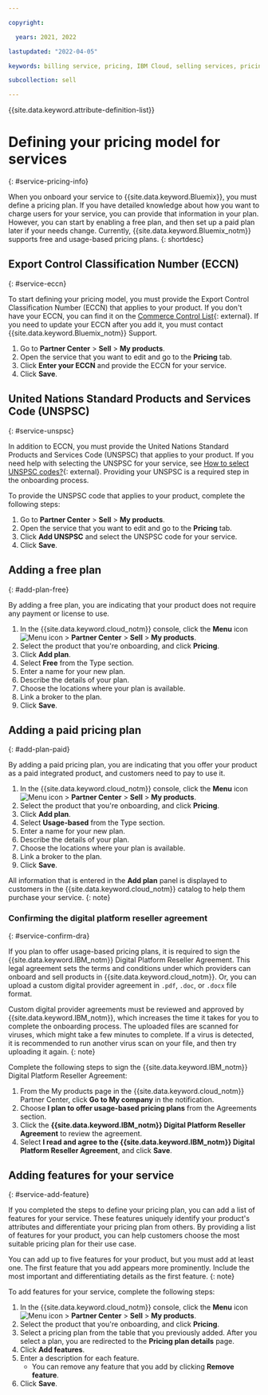 ```yaml
---

copyright:

  years: 2021, 2022

lastupdated: "2022-04-05"

keywords: billing service, pricing, IBM Cloud, selling services, pricing plan, feature

subcollection: sell

---
```


{{site.data.keyword.attribute-definition-list}}

# Defining your pricing model for services
{: #service-pricing-info}

When you onboard your service to {{site.data.keyword.Bluemix}}, you must define a pricing plan. If you have detailed knowledge about how you want to charge users for your service, you can provide that information in your plan. However, you can start by enabling a free plan, and then set up a paid plan later if your needs change. Currently, {{site.data.keyword.Bluemix_notm}} supports free and usage-based pricing plans. 
{: shortdesc}

## Export Control Classification Number (ECCN)
{: #service-eccn}

To start defining your pricing model, you must provide the Export Control Classification Number (ECCN) that applies to your product. If you don't have your ECCN, you can find it on the [Commerce Control List](https://www.bis.doc.gov/index.php/licensing/commerce-control-list-classification/export-control-classification-number-eccn){: external}. If you need to update your ECCN after you add it, you must contact {{site.data.keyword.Bluemix_notm}} Support. 

1. Go to **Partner Center** > **Sell** > **My products**.
1. Open the service that you want to edit and go to the **Pricing** tab. 
1. Click **Enter your ECCN** and provide the ECCN for your service. 
1. Click **Save**. 

## United Nations Standard Products and Services Code (UNSPSC)
{: #service-unspsc}

In addition to ECCN, you must provide the United Nations Standard Products and Services Code (UNSPSC) that applies to your product. If you need help with selecting the UNSPSC for your service, see [How to select UNSPSC codes?](https://help.ungm.org/hc/en-us/articles/360013132940-How-to-select-UNSPSC-codes-){: external}. Providing your UNSPSC is a required step in the onboarding process.

To provide the UNSPSC code that applies to your product, complete the following steps:

1. Go to **Partner Center** > **Sell** > **My products**.
1. Open the service that you want to edit and go to the **Pricing** tab. 
1. Click **Add UNSPSC** and select the UNSPSC code for your service. 
1. Click **Save**. 

## Adding a free plan
{: #add-plan-free}

By adding a free plan, you are indicating that your product does not require any payment or license to use.

1. In the {{site.data.keyword.cloud_notm}} console, click the **Menu** icon ![Menu icon](../icons/icon_hamburger.svg "Menu") > **Partner Center** > **Sell** > **My products**.
1. Select the product that you're onboarding, and click **Pricing**.
1. Click **Add plan**. 
1. Select **Free** from the Type section.
1. Enter a name for your new plan. 
1. Describe the details of your plan.
1. Choose the locations where your plan is available.
1. Link a broker to the plan.
1. Click **Save**. 

## Adding a paid pricing plan
{: #add-plan-paid}

By adding a paid pricing plan, you are indicating that you offer your product as a paid integrated product, and customers need to pay to use it. 

1. In the {{site.data.keyword.cloud_notm}} console, click the **Menu** icon ![Menu icon](../icons/icon_hamburger.svg "Menu") > **Partner Center** > **Sell** > **My products**.
1. Select the product that you're onboarding, and click **Pricing**.
1. Click **Add plan**. 
1. Select **Usage-based** from the Type section.
1. Enter a name for your new plan. 
1. Describe the details of your plan.
1. Choose the locations where your plan is available.
1. Link a broker to the plan.
1. Click **Save**. 

All information that is entered in the **Add plan** panel is displayed to customers in the {{site.data.keyword.cloud_notm}} catalog to help them purchase your service.
{: note}

### Confirming the digital platform reseller agreement
{: #service-confirm-dra}

If you plan to offer usage-based pricing plans, it is required to sign the {{site.data.keyword.IBM_notm}} Digital Platform Reseller Agreement. This legal agreement sets the terms and conditions under which providers can onboard and sell products in {{site.data.keyword.cloud_notm}}. Or, you can upload a custom digital provider agreement in `.pdf`, `.doc`, or `.docx` file format. 

Custom digital provider agreements must be reviewed and approved by {{site.data.keyword.IBM_notm}}, which increases the time it takes for you to complete the onboarding process. The uploaded files are scanned for viruses, which might take a few minutes to complete. If a virus is detected, it is recommended to run another virus scan on your file, and then try uploading it again.
{: note}

Complete the following steps to sign the {{site.data.keyword.IBM_notm}} Digital Platform Reseller Agreement:

1. From the My products page in the {{site.data.keyword.cloud_notm}} Partner Center, click **Go to My company** in the notification.
1. Choose **I plan to offer usage-based pricing plans** from the Agreements section. 
1. Click the **{{site.data.keyword.IBM_notm}} Digital Platform Reseller Agreement** to review the agreement. 
1. Select **I read and agree to the {{site.data.keyword.IBM_notm}} Digital Platform Reseller Agreement**, and click **Save**.

## Adding features for your service
{: #service-add-feature}

If you completed the steps to define your pricing plan, you can add a list of features for your service. These features uniquely identify your product's attributes and differentiate your pricing plan from others. By providing a list of features for your product, you can help customers choose the most suitable pricing plan for their use case. 

You can add up to five features for your product, but you must add at least one. The first feature that you add appears more prominently. Include the most important and differentiating details as the first feature. 
{: note}
  
To add features for your service, complete the following steps:

1. In the {{site.data.keyword.cloud_notm}} console, click the **Menu** icon ![Menu icon](../icons/icon_hamburger.svg "Menu") > **Partner Center** > **Sell** > **My products**.
1. Select the product that you're onboarding, and click **Pricing**.
1. Select a pricing plan from the table that you previously added. After you select a plan, you are redirected to the **Pricing plan details** page.
1. Click **Add features**.
1. Enter a description for each feature. 
   - You can remove any feature that you add by clicking **Remove feature**.
1. Click **Save**.
